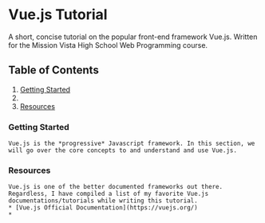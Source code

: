 # Vue.js Tutorial

A short, concise tutorial on the popular front-end framework Vue.js. Written for the Mission Vista High School Web Programming course.

## Table of Contents
1. [Getting Started](#start)
2.
5. [Resources](#resources)
 


### Getting Started  <a name="start"></a>
    Vue.js is the *progressive* Javascript framework. In this section, we will go over the core concepts to and understand and use Vue.js.











### Resources <a name="resources"></a>
    Vue.js is one of the better documented frameworks out there. Regardless, I have compiled a list of my favorite Vue.js documentations/tutorials while writing this tutorial.
    * [Vue.js Official Documentation](https://vuejs.org/)
    * 

